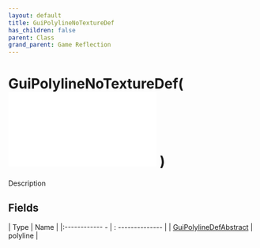 ```yaml
---
layout: default
title: GuiPolylineNoTextureDef
has_children: false
parent: Class
grand_parent: Game Reflection
---
```

# GuiPolylineNoTextureDef( ![ GuiItemNoTextureDef ](game-reflection/classes/gui_item_no_texture_def.md) )
Description 

## Fields
| Type | Name |
|:------------ - | : -------------- |
| [GuiPolylineDefAbstract](game-reflection/classes/gui_polyline_def_abstract.md) | polyline |
